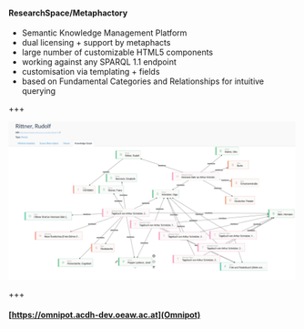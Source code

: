 #### ResearchSpace/Metaphactory
- Semantic Knowledge Management Platform
- dual licensing + support by metaphacts
- large number of customizable HTML5 components
- working against any SPARQL 1.1 endpoint
- customisation via templating + fields
- based on Fundamental Categories and Relationships  for intuitive querying

+++

![Omnipot example](images/screen_Omnipot_localGraph.PNG)

+++

#### [https://omnipot.acdh-dev.oeaw.ac.at](Omnipot)

